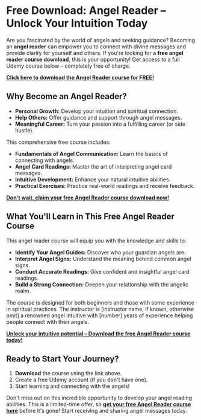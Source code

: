 # Free Download: Angel Reader – Unlock Your Intuition Today

Are you fascinated by the world of angels and seeking guidance? Becoming an **angel reader** can empower you to connect with divine messages and provide clarity for yourself and others. If you're looking for a **free angel reader course download**, this is your opportunity! Get access to a full Udemy course below – completely free of charge.

[**Click here to download the Angel Reader course for FREE!**](https://udemywork.com/angel-reader)

## Why Become an Angel Reader?

*   **Personal Growth:** Develop your intuition and spiritual connection.
*   **Help Others:** Offer guidance and support through angel messages.
*   **Meaningful Career:** Turn your passion into a fulfilling career (or side hustle).

This comprehensive free course includes:

*   **Fundamentals of Angel Communication:** Learn the basics of connecting with angels.
*   **Angel Card Readings:** Master the art of interpreting angel card messages.
*   **Intuitive Development:** Enhance your natural intuitive abilities.
*   **Practical Exercises:** Practice real-world readings and receive feedback.

[**Don't wait, claim your free Angel Reader course download now!**](https://udemywork.com/angel-reader)

## What You'll Learn in This Free Angel Reader Course

This angel reader course will equip you with the knowledge and skills to:

*   **Identify Your Angel Guides:** Discover who your guardian angels are.
*   **Interpret Angel Signs:** Understand the meaning behind common angel signs.
*   **Conduct Accurate Readings:** Give confident and insightful angel card readings.
*   **Build a Strong Connection:** Deepen your relationship with the angelic realm.

The course is designed for both beginners and those with some experience in spiritual practices. The instructor is [instructor name, if known, otherwise omit] a renowned angel intuitive with [number] years of experience helping people connect with their angels.

**[Unlock your intuitive potential – Download the free Angel Reader course today!](https://udemywork.com/angel-reader)**

## Ready to Start Your Journey?

1.  **Download** the course using the link above.
2.  Create a free Udemy account (if you don't have one).
3.  Start learning and connecting with the angels!

Don't miss out on this incredible opportunity to develop your angel reading abilities. This is a limited-time offer, so **[get your free Angel Reader course here](https://udemywork.com/angel-reader)** before it's gone! Start receiving and sharing angel messages today.
